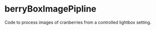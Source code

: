 
# berryBoxImagePipline

<!-- badges: start -->
<!-- badges: end -->

Code to process images of cranberries from a controlled lightbox
setting.

